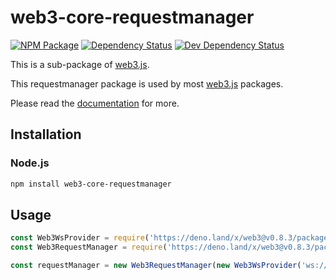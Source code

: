 # web3-core-requestmanager

[![NPM Package][npm-image]][npm-url] [![Dependency Status][deps-image]][deps-url] [![Dev Dependency Status][deps-dev-image]][deps-dev-url]

This is a sub-package of [web3.js][repo].

This requestmanager package is used by most [web3.js][repo] packages.

Please read the [documentation][docs] for more.

## Installation

### Node.js

```bash
npm install web3-core-requestmanager
```

## Usage

```js
const Web3WsProvider = require('https://deno.land/x/web3@v0.8.3/packages/web3-providers-ws/src/index.js');
const Web3RequestManager = require('https://deno.land/x/web3@v0.8.3/packages/web3-core-requestmanager/src/index.js');

const requestManager = new Web3RequestManager(new Web3WsProvider('ws://localhost:8546'));
```

[docs]: http://web3js.readthedocs.io/en/1.0/
[repo]: https://github.com/ethereum/web3.js
[npm-image]: https://img.shields.io/npm/v/web3-core-requestmanager.svg
[npm-url]: https://npmjs.org/package/web3-core-requestmanager
[deps-image]: https://david-dm.org/ethereum/web3.js/1.x/status.svg?path=packages/web3-core-requestmanager
[deps-url]: https://david-dm.org/ethereum/web3.js/1.x?path=packages/web3-core-requestmanager
[deps-dev-image]: https://david-dm.org/ethereum/web3.js/1.x/dev-status.svg?path=packages/web3-core-requestmanager
[deps-dev-url]: https://david-dm.org/ethereum/web3.js/1.x?type=dev&path=packages/web3-core-requestmanager

